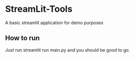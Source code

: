 # StreamLit-Tools
A basic streamlit application for demo purposes

## How to run
Just run streamlit run main.py and you should be good to go.
